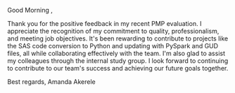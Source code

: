 Good Morning ,

Thank you for the positive feedback in my recent PMP evaluation. I appreciate the recognition of my commitment to quality, professionalism, and meeting job objectives. It's been rewarding to contribute to projects like the SAS code conversion to Python and updating with PySpark and GUD files, all while collaborating effectively with the team. I'm also glad to assist my colleagues through the internal study group. I look forward to continuing to contribute to our team's success and achieving our future goals together.

Best regards,
Amanda Akerele
